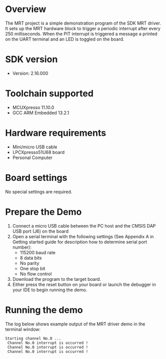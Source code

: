 Overview
========
The MRT project is a simple demonstration program of the SDK MRT driver. It sets up the MRT
hardware block to trigger a periodic interrupt after every 250 milliseconds. When the PIT interrupt is triggered
a message a printed on the UART terminal and an LED is toggled on the board.

SDK version
===========
- Version: 2.16.000

Toolchain supported
===================
- MCUXpresso  11.10.0
- GCC ARM Embedded  13.2.1

Hardware requirements
=====================
- Mini/micro USB cable
- LPCXpresso51U68 board
- Personal Computer

Board settings
==============
No special settings are required.

Prepare the Demo
================
1.  Connect a micro USB cable between the PC host and the CMSIS DAP USB port (J6) on the board
2.  Open a serial terminal with the following settings (See Appendix A in Getting started guide for description how to determine serial port number):
    - 115200 baud rate
    - 8 data bits
    - No parity
    - One stop bit
    - No flow control
3.  Download the program to the target board.
4.  Either press the reset button on your board or launch the debugger in your IDE to begin running the demo.

Running the demo
================
The log below shows example output of the MRT driver demo in the terminal window:
~~~~~~~~~~~~~~~~~~~~~~~~~~~~~~~~~~~
Starting channel No.0 ...
 Channel No.0 interrupt is occurred !
 Channel No.0 interrupt is occurred !
 Channel No.0 interrupt is occurred !
~~~~~~~~~~~~~~~~~~~~~~~~~~~~~~~~~~~
